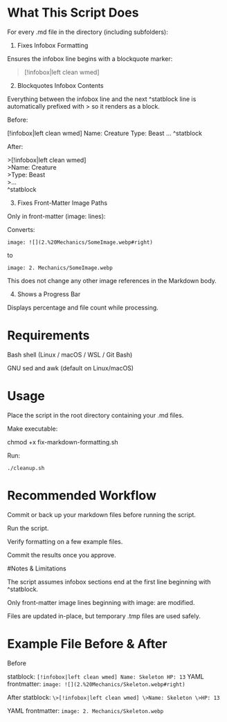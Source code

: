 # What This Script Does

For every .md file in the directory (including subfolders):

1. Fixes Infobox Formatting

Ensures the infobox line begins with a blockquote marker:

>[!infobox|left clean wmed]

2. Blockquotes Infobox Contents

Everything between the infobox line and the next ^statblock line is automatically prefixed with > so it renders as a block.

Before:

[!infobox|left clean wmed]
Name: Creature
Type: Beast
...
^statblock


After:

\>[!infobox|left clean wmed] <br>
\>Name: Creature <br>
\>Type: Beast <br>
\>... <br>
^statblock

3. Fixes Front-Matter Image Paths

Only in front-matter (image: lines):

Converts:

`image: ![](2.%20Mechanics/SomeImage.webp#right)`


to

`image: 2. Mechanics/SomeImage.webp`


This does not change any other image references in the Markdown body.

4. Shows a Progress Bar

Displays percentage and file count while processing.

# Requirements

Bash shell (Linux / macOS / WSL / Git Bash)

GNU sed and awk (default on Linux/macOS)

# Usage

Place the script in the root directory containing your .md files.

Make executable:

chmod +x fix-markdown-formatting.sh


Run:

`./cleanup.sh`

# Recommended Workflow

Commit or back up your markdown files before running the script.

Run the script.

Verify formatting on a few example files.

Commit the results once you approve.

#Notes & Limitations

The script assumes infobox sections end at the first line beginning with ^statblock.

Only front-matter image lines beginning with image: are modified.

Files are updated in-place, but temporary .tmp files are used safely.

# Example File Before & After

Before

statblock:
`[!infobox|left clean wmed]
Name: Skeleton
HP: 13`
YAML frontmatter:
`image: ![](2.%20Mechanics/Skeleton.webp#right)`



After
statblock:
`\>[!infobox|left clean wmed]
\>Name: Skeleton
\>HP: 13`

YAML frontmatter:
`image: 2. Mechanics/Skeleton.webp`


